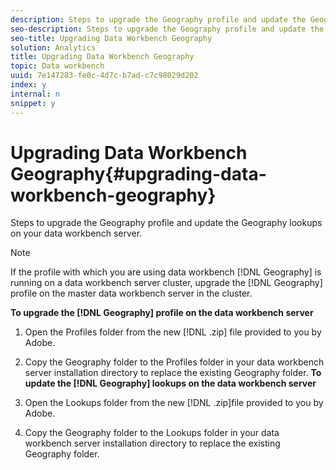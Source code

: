 ```yaml
---
description: Steps to upgrade the Geography profile and update the Geography lookups on your data workbench server.
seo-description: Steps to upgrade the Geography profile and update the Geography lookups on your data workbench server.
seo-title: Upgrading Data Workbench Geography
solution: Analytics
title: Upgrading Data Workbench Geography
topic: Data workbench
uuid: 7e147283-fe0c-4d7c-b7ad-c7c98029d202
index: y
internal: n
snippet: y
---
```


# Upgrading Data Workbench Geography{#upgrading-data-workbench-geography}

Steps to upgrade the Geography profile and update the Geography lookups on your data workbench server.

>[!NOTE]
>
>If the profile with which you are using data workbench [!DNL Geography] is running on a data workbench server cluster, upgrade the [!DNL Geography] profile on the master data workbench server in the cluster.

**To upgrade the [!DNL Geography] profile on the data workbench server** 

1. Open the Profiles folder from the new [!DNL .zip] file provided to you by Adobe.
1. Copy the Geography folder to the Profiles folder in your data workbench server installation directory to replace the existing Geography folder.
**To update the [!DNL Geography] lookups on the data workbench server**

1. Open the Lookups folder from the new [!DNL .zip]file provided to you by Adobe. 
1. Copy the Geography folder to the Lookups folder in your data workbench server installation directory to replace the existing Geography folder.

